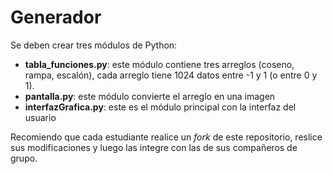 # Generador

Se deben crear tres módulos de Python:
* **tabla_funciones.py**: este módulo contiene tres arreglos (coseno, rampa, escalón), cada arreglo tiene 1024 datos entre -1 y 1 (o entre 0 y 1).
* **pantalla.py**:        este módulo convierte el arreglo en una imagen
* **interfazGrafica.py**:  este es el módulo principal con la interfaz del usuario

Recomiendo que cada estudiante realice un *fork* de este repositorio, reslice sus modificaciones y luego las integre con las de sus compañeros de grupo.

